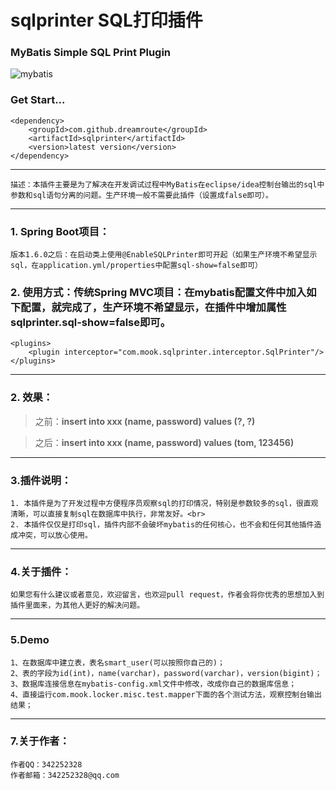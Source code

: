 # sqlprinter SQL打印插件

### MyBatis Simple SQL Print Plugin

![mybatis](http://mybatis.github.io/images/mybatis-logo.png)

### Get Start...
```
<dependency>
    <groupId>com.github.dreamroute</groupId>
    <artifactId>sqlprinter</artifactId>
    <version>latest version</version>
</dependency>
```

----------

	描述：本插件主要是为了解决在开发调试过程中MyBatis在eclipse/idea控制台输出的sql中参数和sql语句分离的问题。生产环境一般不需要此插件（设置成false即可）。

----------
### 1. Spring Boot项目：
    版本1.6.0之后：在启动类上使用@EnableSQLPrinter即可开起（如果生产环境不希望显示sql，在application.yml/properties中配置sql-show=false即可）
    
### 2. 使用方式：传统Spring MVC项目：在mybatis配置文件中加入如下配置，就完成了，生产环境不希望显示，在插件中增加属性sqlprinter.sql-show=false即可。 ###
	<plugins>
		<plugin interceptor="com.mook.sqlprinter.interceptor.SqlPrinter"/>
	</plugins>
----------

### 2. 效果： ###
> 之前：**insert into xxx (name, password) values (?, ?)**

> 之后：**insert into xxx (name, password) values (tom, 123456)**

----------

### 3.插件说明： ###
	1. 本插件是为了开发过程中方便程序员观察sql的打印情况，特别是参数较多的sql，很直观清晰，可以直接复制sql在数据库中执行，非常友好。<br>
	2. 本插件仅仅是打印sql，插件内部不会破坏mybatis的任何核心，也不会和任何其他插件造成冲突，可以放心使用。

----------

### 4.关于插件： ###
	如果您有什么建议或者意见，欢迎留言，也欢迎pull request，作者会将你优秀的思想加入到插件里面来，为其他人更好的解决问题。

----------
### 5.Demo ###
	1、在数据库中建立表，表名smart_user(可以按照你自己的)；
	2、表的字段为id(int)，name(varchar)，password(varchar)，version(bigint)；
	3、数据库连接信息在mybatis-config.xml文件中修改，改成你自己的数据库信息；
	4、直接运行com.mook.locker.misc.test.mapper下面的各个测试方法，观察控制台输出结果；

----------

### 7.关于作者： ###
	作者QQ：342252328
	作者邮箱：342252328@qq.com

